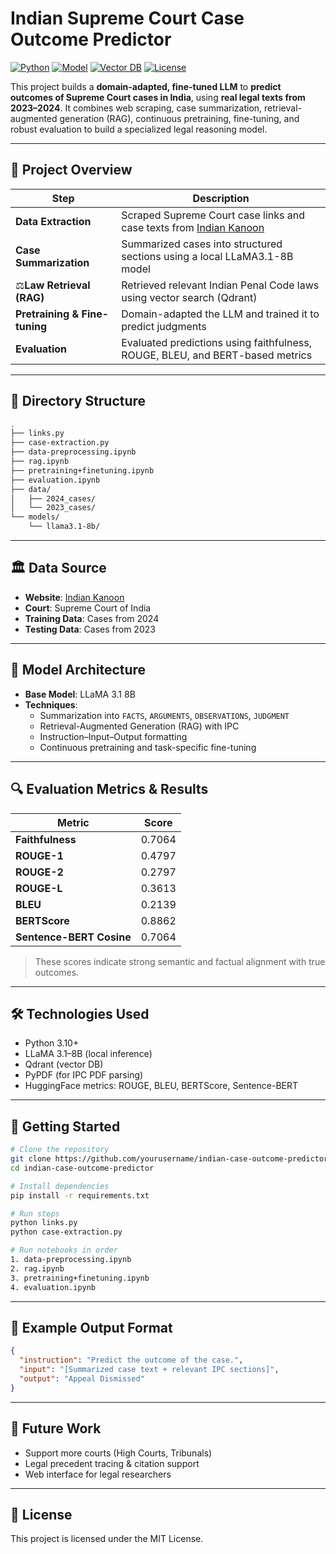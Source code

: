 # Indian Supreme Court Case Outcome Predictor

[![Python](https://img.shields.io/badge/Python-3.10-blue?logo=python)](https://www.python.org/downloads/release/python-310/)
[![Model](https://img.shields.io/badge/Model-LLaMA3.1--8B-orange)]()
[![Vector DB](https://img.shields.io/badge/VectorDB-Qdrant-purple)](https://qdrant.tech/)
[![License](https://img.shields.io/badge/License-MIT-green.svg)](LICENSE)

This project builds a **domain-adapted, fine-tuned LLM** to **predict outcomes of Supreme Court cases in India**, using **real legal texts from 2023–2024**. It combines web scraping, case summarization, retrieval-augmented generation (RAG), continuous pretraining, fine-tuning, and robust evaluation to build a specialized legal reasoning model.

---

## 📌 Project Overview

| Step | Description |
|------|-------------|
| **Data Extraction** | Scraped Supreme Court case links and case texts from [Indian Kanoon](https://www.indiankanoon.org/) |
| **Case Summarization** | Summarized cases into structured sections using a local LLaMA3.1-8B model |
| ⚖**Law Retrieval (RAG)** | Retrieved relevant Indian Penal Code laws using vector search (Qdrant) |
| **Pretraining & Fine-tuning** | Domain-adapted the LLM and trained it to predict judgments |
| **Evaluation** | Evaluated predictions using faithfulness, ROUGE, BLEU, and BERT-based metrics |

---

## 📂 Directory Structure

```bash
.
├── links.py
├── case-extraction.py
├── data-preprocessing.ipynb
├── rag.ipynb
├── pretraining+finetuning.ipynb
├── evaluation.ipynb
├── data/
│   ├── 2024_cases/
│   └── 2023_cases/
└── models/
    └── llama3.1-8b/
```

---

## 🏛️ Data Source

- **Website**: [Indian Kanoon](https://www.indiankanoon.org/)
- **Court**: Supreme Court of India
- **Training Data**: Cases from 2024
- **Testing Data**: Cases from 2023

---

## 🧠 Model Architecture

- **Base Model**: LLaMA 3.1 8B
- **Techniques**:
  - Summarization into `FACTS`, `ARGUMENTS`, `OBSERVATIONS`, `JUDGMENT`
  - Retrieval-Augmented Generation (RAG) with IPC
  - Instruction–Input–Output formatting
  - Continuous pretraining and task-specific fine-tuning

---

## 🔍 Evaluation Metrics & Results

| Metric                  | Score     |
|-------------------------|-----------|
| **Faithfulness**        | 0.7064    |
| **ROUGE-1**             | 0.4797    |
| **ROUGE-2**             | 0.2797    |
| **ROUGE-L**             | 0.3613    |
| **BLEU**                | 0.2139    |
| **BERTScore**           | 0.8862    |
| **Sentence-BERT Cosine**| 0.7064    |

> These scores indicate strong semantic and factual alignment with true outcomes.

---

## 🛠️ Technologies Used

- Python 3.10+
- LLaMA 3.1–8B (local inference)
- Qdrant (vector DB)
- PyPDF (for IPC PDF parsing)
- HuggingFace metrics: ROUGE, BLEU, BERTScore, Sentence-BERT

---

## 🚀 Getting Started

```bash
# Clone the repository
git clone https://github.com/yourusername/indian-case-outcome-predictor.git
cd indian-case-outcome-predictor

# Install dependencies
pip install -r requirements.txt

# Run steps
python links.py
python case-extraction.py

# Run notebooks in order
1. data-preprocessing.ipynb
2. rag.ipynb
3. pretraining+finetuning.ipynb
4. evaluation.ipynb
```

---

## 🧪 Example Output Format

```json
{
  "instruction": "Predict the outcome of the case.",
  "input": "[Summarized case text + relevant IPC sections]",
  "output": "Appeal Dismissed"
}
```

---

## 📌 Future Work

- Support more courts (High Courts, Tribunals)
- Legal precedent tracing & citation support
- Web interface for legal researchers

---

## 📄 License

This project is licensed under the MIT License.
